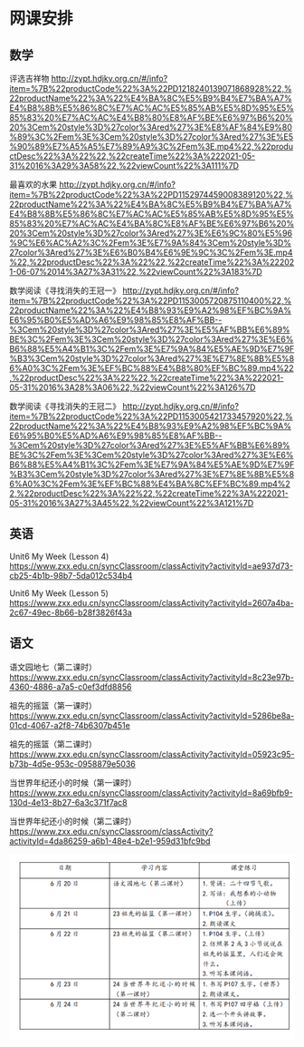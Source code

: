 # 网课安排

## 数学

评选吉祥物
http://zypt.hdjky.org.cn/#/info?item=%7B%22productCode%22%3A%22PD1218240139071868928%22,%22productName%22%3A%22%E4%BA%8C%E5%B9%B4%E7%BA%A7%E4%B8%8B%E5%86%8C%E7%AC%AC%E5%85%AB%E5%8D%95%E5%85%83%20%E7%AC%AC%E4%B8%80%E8%AF%BE%E6%97%B6%20%20%3Cem%20style%3D%27color%3Ared%27%3E%E8%AF%84%E9%80%89%3C%2Fem%3E%3Cem%20style%3D%27color%3Ared%27%3E%E5%90%89%E7%A5%A5%E7%89%A9%3C%2Fem%3E.mp4%22,%22productDesc%22%3A%22%22,%22createTime%22%3A%222021-05-31%2016%3A29%3A58%22,%22viewCount%22%3A111%7D

最喜欢的水果
http://zypt.hdjky.org.cn/#/info?item=%7B%22productCode%22%3A%22PD1152974459008389120%22,%22productName%22%3A%22%E4%BA%8C%E5%B9%B4%E7%BA%A7%E4%B8%8B%E5%86%8C%E7%AC%AC%E5%85%AB%E5%8D%95%E5%85%83%20%E7%AC%AC%E4%BA%8C%E8%AF%BE%E6%97%B6%20%20%3Cem%20style%3D%27color%3Ared%27%3E%E6%9C%80%E5%96%9C%E6%AC%A2%3C%2Fem%3E%E7%9A%84%3Cem%20style%3D%27color%3Ared%27%3E%E6%B0%B4%E6%9E%9C%3C%2Fem%3E.mp4%22,%22productDesc%22%3A%22%22,%22createTime%22%3A%222021-06-07%2014%3A27%3A31%22,%22viewCount%22%3A183%7D

数学阅读《寻找消失的王冠一》
http://zypt.hdjky.org.cn/#/info?item=%7B%22productCode%22%3A%22PD1153005720875110400%22,%22productName%22%3A%22%E4%B8%93%E9%A2%98%EF%BC%9A%E6%95%B0%E5%AD%A6%E9%98%85%E8%AF%BB--%3Cem%20style%3D%27color%3Ared%27%3E%E5%AF%BB%E6%89%BE%3C%2Fem%3E%3Cem%20style%3D%27color%3Ared%27%3E%E6%B6%88%E5%A4%B1%3C%2Fem%3E%E7%9A%84%E5%AE%9D%E7%9F%B3%3Cem%20style%3D%27color%3Ared%27%3E%E7%8E%8B%E5%86%A0%3C%2Fem%3E%EF%BC%88%E4%B8%80%EF%BC%89.mp4%22,%22productDesc%22%3A%22%22,%22createTime%22%3A%222021-05-31%2016%3A28%3A06%22,%22viewCount%22%3A126%7D

数学阅读《寻找消失的王冠二》
http://zypt.hdjky.org.cn/#/info?item=%7B%22productCode%22%3A%22PD1153005421733457920%22,%22productName%22%3A%22%E4%B8%93%E9%A2%98%EF%BC%9A%E6%95%B0%E5%AD%A6%E9%98%85%E8%AF%BB--%3Cem%20style%3D%27color%3Ared%27%3E%E5%AF%BB%E6%89%BE%3C%2Fem%3E%3Cem%20style%3D%27color%3Ared%27%3E%E6%B6%88%E5%A4%B1%3C%2Fem%3E%E7%9A%84%E5%AE%9D%E7%9F%B3%3Cem%20style%3D%27color%3Ared%27%3E%E7%8E%8B%E5%86%A0%3C%2Fem%3E%EF%BC%88%E4%BA%8C%EF%BC%89.mp4%22,%22productDesc%22%3A%22%22,%22createTime%22%3A%222021-05-31%2016%3A27%3A45%22,%22viewCount%22%3A121%7D



## 英语

Unit6 My Week (Lesson 4)
https://www.zxx.edu.cn/syncClassroom/classActivity?activityId=ae937d73-cb25-4b1b-98b7-5da012c534b4

Unit6 My Week (Lesson 5)
https://www.zxx.edu.cn/syncClassroom/classActivity?activityId=2607a4ba-2c67-49ec-8b66-b28f3826f43a

## 语文

语文园地七（第二课时）
https://www.zxx.edu.cn/syncClassroom/classActivity?activityId=8c23e97b-4360-4886-a7a5-c0ef3dfd8856

祖先的摇篮（第一课时）
https://www.zxx.edu.cn/syncClassroom/classActivity?activityId=5286be8a-01cd-4067-a2f8-74b6307b451e

祖先的摇篮（第二课时）
https://www.zxx.edu.cn/syncClassroom/classActivity?activityId=05923c95-b73b-4d5e-953c-0958879e5036

当世界年纪还小的时候（第一课时）
https://www.zxx.edu.cn/syncClassroom/classActivity?activityId=8a69bfb9-130d-4e13-8b27-6a3c371f7ac8

当世界年纪还小的时候（第二课时）
https://www.zxx.edu.cn/syncClassroom/classActivity?activityId=4da86259-a6b1-48e4-b2e1-959d31bfc9bd

![](.\20220620语文.png)

